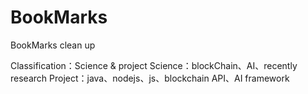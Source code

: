 # BookMarks
BookMarks clean up 

Classification：Science & project
Science：blockChain、AI、recently research
Project：java、nodejs、js、blockchain API、AI framework




